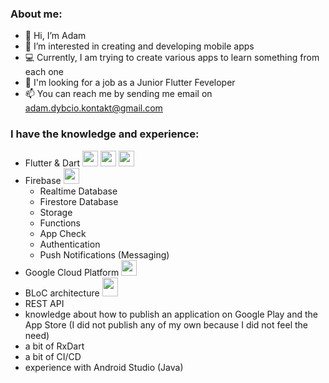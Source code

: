 ### About me:

- 👋 Hi, I’m Adam
- 👀 I’m interested in creating and developing mobile apps
- 💻 Currently, I am trying to create various apps to learn something from each one
- 🤩 I'm looking for a job as a Junior Flutter Feveloper
- 📫 You can reach me by sending me email on adam.dybcio.kontakt@gmail.com

 ### I have the knowledge and experience:
 - Flutter & Dart <img src="https://user-images.githubusercontent.com/68535467/176318655-91813e3b-40a7-4db0-994f-d193c75558b2.png" width="25" height="25">     <img src="https://user-images.githubusercontent.com/68535467/176318729-f4b12076-2fbf-447e-b245-fbfb56ce27f1.png" width="25" height="25">     <img src="https://user-images.githubusercontent.com/68535467/176319055-84dec271-a135-43b5-815f-a3c154d30b34.png" width="25" height="25">
 - Firebase <img src="https://user-images.githubusercontent.com/68535467/177568880-c78bb09a-3033-4faf-8254-8f2fd7a4a17d.png" width="25" height="25">
    - Realtime Database
    - Firestore Database
    - Storage
    - Functions
    - App Check
    - Authentication
    - Push Notifications (Messaging)
 - Google Cloud Platform <img src="https://user-images.githubusercontent.com/68535467/177568884-f16a31ec-f4bb-48bb-92b2-58964176d269.png" width="25" height="25">
 - BLoC architecture <img src="https://user-images.githubusercontent.com/68535467/177569784-a8944101-eaff-4412-afbd-a6c1d5badd55.png" width="25" height="30">
 - REST API
 - knowledge about how to publish an application on Google Play and the App Store (I did not publish any of my own because I did not feel the need)
 - a bit of RxDart
 - a bit of CI/CD
 - experience with Android Studio (Java)
